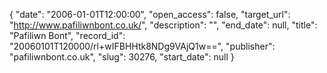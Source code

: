 {
  "date": "2006-01-01T12:00:00", 
  "open_access": false, 
  "target_url": "http://www.pafiliwnbont.co.uk/", 
  "description": "", 
  "end_date": null, 
  "title": "Pafiliwn Bont", 
  "record_id": "20060101T120000/rl+wIFBHHtk8NDg9VAjQ1w==", 
  "publisher": "pafiliwnbont.co.uk", 
  "slug": 30276, 
  "start_date": null
}

